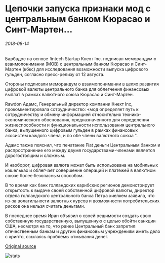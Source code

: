 # Цепочки запуска признаки мод с центральным банком Кюрасао и Синт-Мартен...

###### 2018-08-14

Барбадос на основе fintech Startup Кнехт Inc. подписал меморандум о взаимопонимании (МОВ) с центральным банком Кюрасао и Синт-Мартен (кбкс) для исследования возможности выпуска цифрового гульден, согласно пресс-релизу от 12 августа.

Стороны подписали меморандум о взаимопонимании в целях развития цифровой валюты центрального банка для облегчения финансовых выплат в рамках валютного союза Кюрасао и Синт-Мартен.

Rawdon Адамс, Генеральный директор компании Кнехт Inc, прокомментировала сотрудничество: «мод определяет путь к сотрудничеству и обмену информацией относительно технико-экономического обоснования, предназначенного для определения жизнеспособности и функциональности использования центрального банка, выпущенного цифровым гульден в рамках финансовых экосистем каждого члена, и по обе члены валютного союза ".

Адамс также пояснил, что печатание Fiat деньги Центральным банком и распространение его между двумя государствами-членами является дорогостоящим и сложным.

И наоборот, цифровая валюта может быть использована на мобильных кошельках и облегчает совершение операций и платежей в валютном союзе более безопасным способом.

В то время как банк голландских карибских регионов демонстрирует открытость к выдаче своей собственной цифровой валюты, директор отдела голландского центрального банка Петра хиелкем заявила, что из-за волатильности валютных курсов и возможности потребительских рисков она нельзя считать деньгами.

В последнее время Иран объявил о своей решимости создать свою собственную государственную, выпущенную с целью обойти санкции США, несмотря на то, что ранее Центральный банк запретил отечественным банкам и другим финансовым учреждениям иметь дело с крипто, ссылаясь проблемы отмывания денег.

[Original source](https://cointelegraph.com/news/blockchain-startup-signs-mou-with-central-bank-of-curacao-and-sint-maarten)

![stats](https://c.statcounter.com/11760860/0/a89fa40b/1/ "stats")